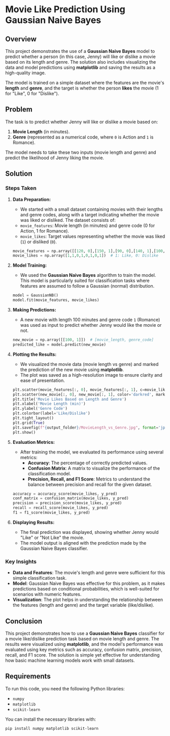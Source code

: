 # Movie Like Prediction Using Gaussian Naive Bayes

## Overview

This project demonstrates the use of a **Gaussian Naive Bayes** model to predict whether a person (in this case, Jenny) will like or dislike a movie based on its length and genre. The solution also includes visualizing the data and model predictions using **matplotlib** and saving the results as a high-quality image.

The model is trained on a simple dataset where the features are the movie's **length** and **genre**, and the target is whether the person **likes** the movie (1 for "Like", 0 for "Dislike").

## Problem

The task is to predict whether Jenny will like or dislike a movie based on:

1. **Movie Length** (in minutes).
2. **Genre** (represented as a numerical code, where `0` is Action and `1` is Romance).

The model needs to take these two inputs (movie length and genre) and predict the likelihood of Jenny liking the movie.

## Solution

### Steps Taken

1. **Data Preparation:**
   - We started with a small dataset containing movies with their lengths and genre codes, along with a target indicating whether the movie was liked or disliked.
   The dataset consists of:
   - `movie_features`: Movie length (in minutes) and genre code (0 for Action, 1 for Romance).
   - `movie_likes`: Target values representing whether the movie was liked (`1`) or disliked (`0`).

   ```python
   movie_features = np.array([[120, 0],[150, 1],[90, 0],[140, 1],[100, 0],[80, 1],[110, 0],[130, 1]])
   movie_likes = np.array([1,1,0,1,0,1,0,1])  # 1: Like, 0: Dislike
   ```

2. **Model Training:**
   - We used the **Gaussian Naive Bayes** algorithm to train the model. This model is particularly suited for classification tasks where features are assumed to follow a Gaussian (normal) distribution.

   ```python
   model = GaussianNB()
   model.fit(movie_features, movie_likes)
   ```

3. **Making Predictions:**
   - A new movie with length 100 minutes and genre code `1` (Romance) was used as input to predict whether Jenny would like the movie or not.

   ```python
   new_movie = np.array([[100, 1]])  # [movie_length, genre_code]
   predicted_like = model.predict(new_movie)
   ```

4. **Plotting the Results:**
   - We visualized the movie data (movie length vs genre) and marked the prediction of the new movie using **matplotlib**.
   - The plot was saved as a high-resolution image to ensure clarity and ease of presentation.

   ```python
   plt.scatter(movie_features[:, 0], movie_features[:, 1], c=movie_likes, cmap='viridis', marker='o')
   plt.scatter(new_movie[:, 0], new_movie[:, 1], color='darkred', marker='x')
   plt.title('Movie Likes Based on Length and Genre')
   plt.xlabel('Movie Length (min)')
   plt.ylabel('Genre Code')
   plt.colorbar(label='Like/Dislike')
   plt.tight_layout()
   plt.grid(True)
   plt.savefig(f"{output_folder}/MovieLength_vs_Genre.jpg", format='jpg', dpi=300, bbox_inches='tight')
   plt.show()
   ```

5. **Evaluation Metrics:**
   - After training the model, we evaluated its performance using several metrics:
     - **Accuracy**: The percentage of correctly predicted values.
     - **Confusion Matrix**: A matrix to visualize the performance of the classification model.
     - **Precision, Recall, and F1 Score**: Metrics to understand the balance between precision and recall for the given dataset.

   ```python
   accuracy = accuracy_score(movie_likes, y_pred)
   conf_matrix = confusion_matrix(movie_likes, y_pred)
   precision = precision_score(movie_likes, y_pred)
   recall = recall_score(movie_likes, y_pred)
   f1 = f1_score(movie_likes, y_pred)
   ```

6. **Displaying Results:**
   - The final prediction was displayed, showing whether Jenny would "Like" or "Not Like" the movie.
   - The model output is aligned with the prediction made by the Gaussian Naive Bayes classifier.

### Key Insights

- **Data and Features**: The movie's length and genre were sufficient for this simple classification task.
- **Model**: Gaussian Naive Bayes was effective for this problem, as it makes predictions based on conditional probabilities, which is well-suited for scenarios with numeric features.
- **Visualization**: The plot helps in understanding the relationship between the features (length and genre) and the target variable (like/dislike).

## Conclusion

This project demonstrates how to use a **Gaussian Naive Bayes** classifier for a movie like/dislike prediction task based on movie length and genre. The results were visualized using **matplotlib**, and the model's performance was evaluated using key metrics such as accuracy, confusion matrix, precision, recall, and F1 score. The solution is simple yet effective for understanding how basic machine learning models work with small datasets.

## Requirements

To run this code, you need the following Python libraries:

- `numpy`
- `matplotlib`
- `scikit-learn`

You can install the necessary libraries with:

```bash
pip install numpy matplotlib scikit-learn
```
